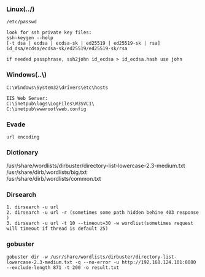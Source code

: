 ### Linux(../)
```
/etc/passwd

look for ssh private key files:
ssh-keygen --help
[-t dsa | ecdsa | ecdsa-sk | ed25519 | ed25519-sk | rsa]
id_dsa/ecdsa/ecdsa-sk/ed25519/ed25519-sk/rsa

if needed passphrase, ssh2john id_ecdsa > id_ecdsa.hash use john
```
### Windows(..\\)
```
C:\Windows\System32\drivers\etc\hosts

IIS Web Server:
C:\inetpub\logs\LogFiles\W3SVC1\
C:\inetpub\wwwroot\web.config
```

### Evade
```
url encoding
```

### Dictionary
/usr/share/wordlists/dirbuster/directory-list-lowercase-2.3-medium.txt  
/usr/share/dirb/wordlists/big.txt  
/usr/share/dirb/wordlists/common.txt

### Dirsearch
```
1. dirsearch -u url
2. dirsearch -u url -r (sometimes some path hidden behine 403 response )
3. dirsearch -u url -t 10 --timeout=30 -w wordlist(sometimes request will timeout if thread is default 25)
```
### gobuster
```
gobuster dir -w /usr/share/wordlists/dirbuster/directory-list-lowercase-2.3-medium.txt -q --no-error -u http://192.168.124.101:8080 --exclude-length 871 -t 200 -o result.txt
```
